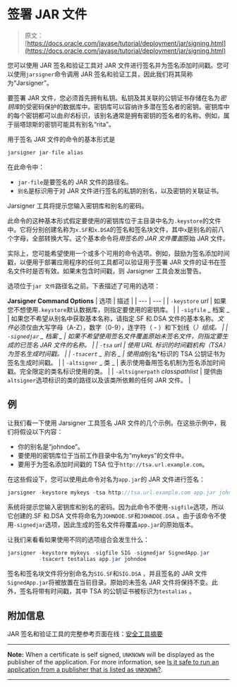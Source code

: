 # 签署 JAR 文件

> 原文： [https://docs.oracle.com/javase/tutorial/deployment/jar/signing.html](https://docs.oracle.com/javase/tutorial/deployment/jar/signing.html)

您可以使用 JAR 签名和验证工具对 JAR 文件进行签名并为签名添加时间戳。您可以使用`jarsigner`命令调用 JAR 签名和验证工具，因此我们将其简称为“Jarsigner”。

要签署 JAR 文件，您必须首先拥有私钥。私钥及其关联的公钥证书存储在名为*密钥库*的受密码保护的数据库中。密钥库可以容纳许多潜在签名者的密钥。密钥库中的每个密钥都可以由*别名*标识，该别名通常是拥有密钥的签名者的名称。例如，属于丽塔琼斯的密钥可能具有别名“rita”。

用于签名 JAR 文件的命令的基本形式是

```java
jarsigner jar-file alias

```

在此命令中：

*   `jar-file`是要签名的 JAR 文件的路径名。
*   `别名`是标识用于对 JAR 文件进行签名的私钥的别名，以及密钥的关联证书。

Jarsigner 工具将提示您输入密钥库和别名的密码。

此命令的这种基本形式假定要使用的密钥库位于主目录中名为`.keystore`的文件中。它将分别创建名称为`x.SF`和`x.DSA`的签名和签名块文件，其中`x`是别名的前八个字母，全部转换大写。这个基本命令将*用签名的 JAR 文件覆盖*原始 JAR 文件。

实际上，您可能希望使用一个或多个可用的命令选项。例如，鼓励为签名添加时间戳，以便用于部署应用程序的任何工具都可以验证用于签署 JAR 文件的证书在签名文件时是否有效。如果未包含时间戳，则 Jarsigner 工具会发出警告。

选项位于`jar 文件`路径名之前。下表描述了可用的选项：

**Jarsigner Command Options**
| 选项 | 描述 |
| --- | --- |
| `-keystore` _url_ | 如果您不想使用`.keystore`默认数据库，则指定要使用的密钥库。 |
| `-sigfile` _ 档案 _ | 如果您不希望从别名中获取基本名称，请指定.SF 和.DSA 文件的基本名称。*文件*必须仅由大写字母（A-Z），数字（0-9），连字符（ - ）和下划线（*）组成。 |
| `-signedjar` _ 档案 _ | 如果不希望使用签名文件覆盖原始未签名文件，则指定要生成的已签名 JAR 文件的名称。 |
| `-tsa` _url_ | 使用 URL 标识的时间戳机构（TSA）为签名生成时间戳。 |
| `-tsacert` _ 别名 _ | 使用由*别名*标识的 TSA 公钥证书为签名生成时间戳。 |
| `-altsigner` _ 类 _ | 表示使用备用签名机制为签名添加时间戳。完全限定的类名标识使用的类。 |
| `-altsignerpath` _classpathlist_ | 提供由`altsigner`选项标识的类的路径以及该类所依赖的任何 JAR 文件。 |

## 例

让我们看一下使用 Jarsigner 工具签名 JAR 文件的几个示例。在这些示例中，我们将假设以下内容：

*   你的别名是“johndoe”。
*   要使用的密钥库位于当前工作目录中名为“mykeys”的文件中。
*   要用于为签名添加时间戳的 TSA 位于`http://tsa.url.example.com`。

在这些假设下，您可以使用此命令对名为`app.jar`的 JAR 文件进行签名：

```java
jarsigner -keystore mykeys -tsa http://tsa.url.example.com app.jar johndoe

```

系统将提示您输入密钥库和别名的密码。因为此命令不使用`-sigfile`选项，所以它创建的.SF 和.DSA 文件将命名为`JOHNDOE.SF`和`JOHNDOE.DSA` 。由于该命令不使用`-signedjar`选项，因此生成的签名文件将覆盖`app.jar`的原始版本。

让我们来看看如果使用不同的选项组合会发生什么：

```java
jarsigner -keystore mykeys -sigfile SIG -signedjar SignedApp.jar 
          -tsacert testalias app.jar johndoe

```

签名和签名块文件将分别命名为`SIG.SF`和`SIG.DSA` ，并且签名的 JAR 文件`SignedApp.jar`将被放置在当前目录。原始的未签名 JAR 文件将保持不变。此外，签名将带有时间戳，其中 TSA 的公钥证书被标识为`testalias` 。

## 附加信息

JAR 签名和验证工具的完整参考页面在线：[安全工具摘要](https://docs.oracle.com/javase/8/docs/technotes/guides/security/SecurityToolsSummary.html)

* * *

**Note:** When a certificate is self signed, `UNKNOWN` will be displayed as the publisher of the application. For more information, see [Is it safe to run an application from a publisher that is listed as `UNKNOWN`?](http://www.java.com/en/download/faq/self_signed.xml).

* * *